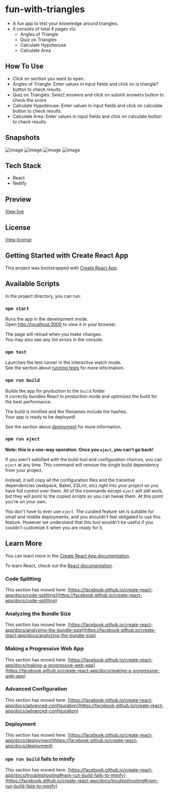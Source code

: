 # fun-with-triangles

* A fun app to test your knowledge around triangles.
* It consists of total 4 pages viz:
  * Angles of Triangle
  * Quiz on Triangles
  * Calculate Hypotenuse
  * Calculate Area

## How To Use

  * Click on section you want to open.
  * Angles of Triangle: Enter values in input fields and click on is triangle? button to check results.
  * Quiz on Triangles: Select answers and click on submit answers button to check the score
  * Calculate Hypotenuse: Enter values in input fields and click on calculate button to check results.
  * Calculate Area: Enter values in input fields and click on calculate button to check results.
  
## Snapshots

![image](https://user-images.githubusercontent.com/27736288/210273439-4a98d516-9d0c-4a72-8ff1-5be68ddf8361.png)
![image](https://user-images.githubusercontent.com/27736288/210273506-173b622c-e7bd-4d73-9ccd-8b1ae1a8b7d2.png)
![image](https://user-images.githubusercontent.com/27736288/210273536-a174d319-115b-4c33-a132-5f39b101f4a7.png)
![image](https://user-images.githubusercontent.com/27736288/210273585-1c6e21c9-81dd-4b94-8749-b060f5d9c21e.png)

## Tech Stack

* React
* Netlify

## Preview

[View live](https://fun-with-triangles-gautam-balamurali.netlify.app/)

## License

[View license](https://github.com/gautam-balamurali/fun-with-triangles/blob/master/LICENSE.md)

## Getting Started with Create React App

This project was bootstrapped with [Create React App](https://github.com/facebook/create-react-app).

## Available Scripts

In the project directory, you can run:

### `npm start`

Runs the app in the development mode.\
Open [http://localhost:3000](http://localhost:3000) to view it in your browser.

The page will reload when you make changes.\
You may also see any lint errors in the console.

### `npm test`

Launches the test runner in the interactive watch mode.\
See the section about [running tests](https://facebook.github.io/create-react-app/docs/running-tests) for more information.

### `npm run build`

Builds the app for production to the `build` folder.\
It correctly bundles React in production mode and optimizes the build for the best performance.

The build is minified and the filenames include the hashes.\
Your app is ready to be deployed!

See the section about [deployment](https://facebook.github.io/create-react-app/docs/deployment) for more information.

### `npm run eject`

**Note: this is a one-way operation. Once you `eject`, you can't go back!**

If you aren't satisfied with the build tool and configuration choices, you can `eject` at any time. This command will remove the single build dependency from your project.

Instead, it will copy all the configuration files and the transitive dependencies (webpack, Babel, ESLint, etc) right into your project so you have full control over them. All of the commands except `eject` will still work, but they will point to the copied scripts so you can tweak them. At this point you're on your own.

You don't have to ever use `eject`. The curated feature set is suitable for small and middle deployments, and you shouldn't feel obligated to use this feature. However we understand that this tool wouldn't be useful if you couldn't customize it when you are ready for it.

## Learn More

You can learn more in the [Create React App documentation](https://facebook.github.io/create-react-app/docs/getting-started).

To learn React, check out the [React documentation](https://reactjs.org/).

### Code Splitting

This section has moved here: [https://facebook.github.io/create-react-app/docs/code-splitting](https://facebook.github.io/create-react-app/docs/code-splitting)

### Analyzing the Bundle Size

This section has moved here: [https://facebook.github.io/create-react-app/docs/analyzing-the-bundle-size](https://facebook.github.io/create-react-app/docs/analyzing-the-bundle-size)

### Making a Progressive Web App

This section has moved here: [https://facebook.github.io/create-react-app/docs/making-a-progressive-web-app](https://facebook.github.io/create-react-app/docs/making-a-progressive-web-app)

### Advanced Configuration

This section has moved here: [https://facebook.github.io/create-react-app/docs/advanced-configuration](https://facebook.github.io/create-react-app/docs/advanced-configuration)

### Deployment

This section has moved here: [https://facebook.github.io/create-react-app/docs/deployment](https://facebook.github.io/create-react-app/docs/deployment)

### `npm run build` fails to minify

This section has moved here: [https://facebook.github.io/create-react-app/docs/troubleshooting#npm-run-build-fails-to-minify](https://facebook.github.io/create-react-app/docs/troubleshooting#npm-run-build-fails-to-minify)
